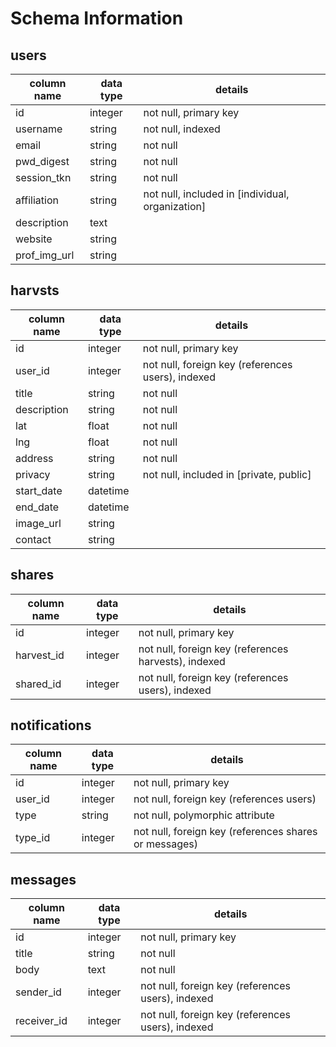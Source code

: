 # Schema Information

## users
column name | data type | details
------------|-----------|-----------------------
id          | integer   | not null, primary key
username    | string    | not null, indexed
email       | string    | not null
pwd_digest  | string    | not null
session_tkn | string    | not null
affiliation | string    | not null, included in [individual, organization]
description | text      |
website     | string    |
prof_img_url| string    |

## harvsts
column name | data type | details
------------|-----------|-----------------------
id          | integer   | not null, primary key
user_id     | integer   | not null, foreign key (references users), indexed
title       | string    | not null
description | string    | not null
lat         | float     | not null
lng         | float     | not null
address     | string    | not null
privacy     | string    | not null, included in [private, public]
start_date  | datetime  |
end_date    | datetime  |
image_url   | string    |
contact     | string    |

## shares
column name | data type | details
------------|-----------|-----------------------
id          | integer   | not null, primary key
harvest_id  | integer   | not null, foreign key (references harvests), indexed
shared_id   | integer   | not null, foreign key (references users), indexed

## notifications
column name | data type | details
------------|-----------|-----------------------
id          | integer   | not null, primary key
user_id     | integer   | not null, foreign key (references users)
type        | string    | not null, polymorphic attribute
type_id     | integer   | not null, foreign key (references shares or messages)

## messages
column name | data type | details
------------|-----------|-----------------------
id          | integer   | not null, primary key
title       | string    | not null
body        | text      | not null
sender_id   | integer   | not null, foreign key (references users), indexed
receiver_id | integer   | not null, foreign key (references users), indexed
